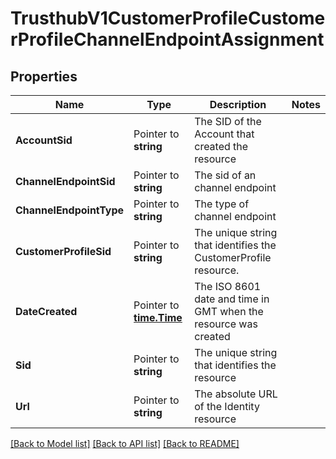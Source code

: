 # TrusthubV1CustomerProfileCustomerProfileChannelEndpointAssignment

## Properties
Name | Type | Description | Notes
------------ | ------------- | ------------- | -------------
**AccountSid** | Pointer to **string** | The SID of the Account that created the resource |
**ChannelEndpointSid** | Pointer to **string** | The sid of an channel endpoint |
**ChannelEndpointType** | Pointer to **string** | The type of channel endpoint |
**CustomerProfileSid** | Pointer to **string** | The unique string that identifies the CustomerProfile resource. |
**DateCreated** | Pointer to [**time.Time**](time.Time.md) | The ISO 8601 date and time in GMT when the resource was created |
**Sid** | Pointer to **string** | The unique string that identifies the resource |
**Url** | Pointer to **string** | The absolute URL of the Identity resource |

[[Back to Model list]](../README.md#documentation-for-models) [[Back to API list]](../README.md#documentation-for-api-endpoints) [[Back to README]](../README.md)



